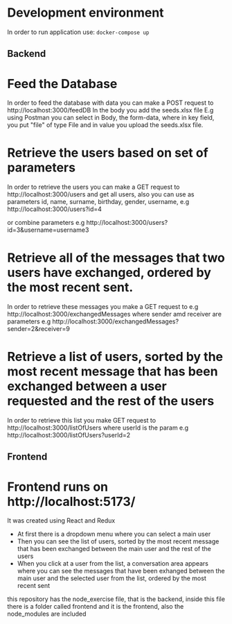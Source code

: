 # Development environment

In order to run application use:
      `docker-compose up`


## Backend

# Feed the Database

In order to feed the database with data you can make a POST request to http://localhost:3000/feedDB 
In the body you add the seeds.xlsx file 
E.g using Postman you can select in Body, the form-data, where in key field, you put "file" of type File and in value you upload the seeds.xlsx file.

# Retrieve the users based on set of parameters

In order to retrieve the users you can make a GET request to http://localhost:3000/users and get all users, also you can use as parameters id, name, surname, birthday, gender, username, 
e.g http://localhost:3000/users?id=4 

or combine parameters
e.g http://localhost:3000/users?id=3&username=username3

# Retrieve all of the messages that two users have exchanged, ordered by the most recent sent.

In order to retrieve these messages you make a GET request to e.g http://localhost:3000/exchangedMessages where sender amd receiver are parameters 
e.g http://localhost:3000/exchangedMessages?sender=2&receiver=9


# Retrieve a list of users, sorted by the most recent message that has been exchanged between a user requested and the rest of the users 

In order to retrieve this list you make GET request to http://localhost:3000/listOfUsers where userId is the param
e.g http://localhost:3000/listOfUsers?userId=2


## Frontend 

# Frontend runs on http://localhost:5173/

It was created using React and Redux
- At first there is a dropdown menu where you can select a main user
- Then you can see the list of users, sorted by the most recent message that has been exchanged between the main user and the rest of the users 
- When you click at a user from the list, a conversation area appears where you can see the messages that have been exhanged between the main user and the selected user from the list, ordered by the most recent sent 


this repository has the node_exercise file, that is the backend, inside this file there is a folder called frontend and it is the frontend,
also the node_modules are included